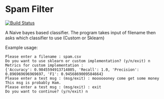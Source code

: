 # Spam Filter

[![Build Status](https://travis-ci.org/joemccann/dillinger.svg?branch=master)](https://travis-ci.org/joemccann/dillinger)

A Naive bayes based classifier.
The program takes input of filename
then asks which classifier to use (Custom or Sklearn)

Example usage:

	Please enter a filename : spam.csv
	Do you want to use sklearn or custom implementation? (y/n/exit) n
	Metrics for custom implementation : 
	{'Accuracy': 0.9845594913714805, 'Recall': 1.0, 'Precision': 0.896969696969697, 'F1': 0.9456869009584664}
	Please enter a test msg : (msg/exit) : mooooooney come get some money
	This msg is probably Ham.
	Please enter a test msg : (msg/exit) : exit
	Do you want to continue? (y/n/exit) n


